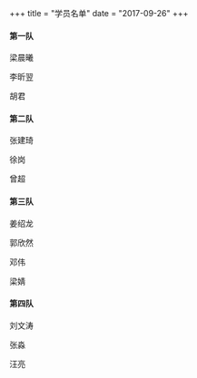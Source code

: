+++
title = "学员名单"
date = "2017-09-26"
+++

#### 第一队

  梁晨曦


  李昕翌

  胡君


#### 第二队

张建琦

徐岗

曾超


#### 第三队

姜绍龙

郭欣然

邓伟

梁婧

#### 第四队

刘文涛

张淼

汪亮
